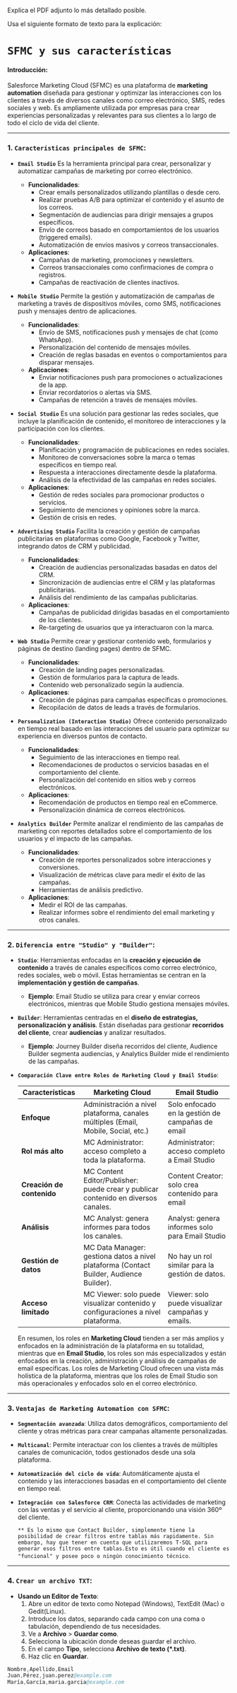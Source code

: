 Explica el PDF adjunto lo más detallado posible.

Usa el siguiente formato de texto para la explicación:

# **`SFMC y sus características`**

#### Introducción:

Salesforce Marketing Cloud (SFMC) es una plataforma de **marketing automation** diseñada para gestionar y optimizar las interacciones con los clientes a través de diversos canales como correo electrónico, SMS, redes sociales y web. Es ampliamente utilizada por empresas para crear experiencias personalizadas y relevantes para sus clientes a lo largo de todo el ciclo de vida del cliente.

---

### 1. **`Características principales de SFMC`**:

- **`Email Studio`**
  Es la herramienta principal para crear, personalizar y automatizar campañas de marketing por correo electrónico.

  - **Funcionalidades**:
    - Crear emails personalizados utilizando plantillas o desde cero.
    - Realizar pruebas A/B para optimizar el contenido y el asunto de los correos.
    - Segmentación de audiencias para dirigir mensajes a grupos específicos.
    - Envío de correos basado en comportamientos de los usuarios (triggered emails).
    - Automatización de envíos masivos y correos transaccionales.
  - **Aplicaciones**:
    - Campañas de marketing, promociones y newsletters.
    - Correos transaccionales como confirmaciones de compra o registros.
    - Campañas de reactivación de clientes inactivos.

- **`Mobile Studio`**
  Permite la gestión y automatización de campañas de marketing a través de dispositivos móviles, como SMS, notificaciones push y mensajes dentro de aplicaciones.

  - **Funcionalidades**:
    - Envío de SMS, notificaciones push y mensajes de chat (como WhatsApp).
    - Personalización del contenido de mensajes móviles.
    - Creación de reglas basadas en eventos o comportamientos para disparar mensajes.
  - **Aplicaciones**:
    - Enviar notificaciones push para promociones o actualizaciones de la app.
    - Enviar recordatorios o alertas vía SMS.
    - Campañas de retención a través de mensajes móviles.

- **`Social Studio`**
  Es una solución para gestionar las redes sociales, que incluye la planificación de contenido, el monitoreo de interacciones y la participación con los clientes.

  - **Funcionalidades**:
    - Planificación y programación de publicaciones en redes sociales.
    - Monitoreo de conversaciones sobre la marca o temas específicos en tiempo real.
    - Respuesta a interacciones directamente desde la plataforma.
    - Análisis de la efectividad de las campañas en redes sociales.
  - **Aplicaciones**:
    - Gestión de redes sociales para promocionar productos o servicios.
    - Seguimiento de menciones y opiniones sobre la marca.
    - Gestión de crisis en redes.

- **`Advertising Studio`**
  Facilita la creación y gestión de campañas publicitarias en plataformas como Google, Facebook y Twitter, integrando datos de CRM y publicidad.

  - **Funcionalidades**:
    - Creación de audiencias personalizadas basadas en datos del CRM.
    - Sincronización de audiencias entre el CRM y las plataformas publicitarias.
    - Análisis del rendimiento de las campañas publicitarias.
  - **Aplicaciones**:
    - Campañas de publicidad dirigidas basadas en el comportamiento de los clientes.
    - Re-targeting de usuarios que ya interactuaron con la marca.

- **`Web Studio`**
  Permite crear y gestionar contenido web, formularios y páginas de destino (landing pages) dentro de SFMC.

  - **Funcionalidades**:
    - Creación de landing pages personalizadas.
    - Gestión de formularios para la captura de leads.
    - Contenido web personalizado según la audiencia.
  - **Aplicaciones**:
    - Creación de páginas para campañas específicas o promociones.
    - Recopilación de datos de leads a través de formularios.

- **`Personalization (Interaction Studio)`**
  Ofrece contenido personalizado en tiempo real basado en las interacciones del usuario para optimizar su experiencia en diversos puntos de contacto.

  - **Funcionalidades**:
    - Seguimiento de las interacciones en tiempo real.
    - Recomendaciones de productos o servicios basadas en el comportamiento del cliente.
    - Personalización del contenido en sitios web y correos electrónicos.
  - **Aplicaciones**:
    - Recomendación de productos en tiempo real en eCommerce.
    - Personalización dinámica de correos electrónicos.

- **`Analytics Builder`**
  Permite analizar el rendimiento de las campañas de marketing con reportes detallados sobre el comportamiento de los usuarios y el impacto de las campañas.

  - **Funcionalidades**:
    - Creación de reportes personalizados sobre interacciones y conversiones.
    - Visualización de métricas clave para medir el éxito de las campañas.
    - Herramientas de análisis predictivo.
  - **Aplicaciones**:
    - Medir el ROI de las campañas.
    - Realizar informes sobre el rendimiento del email marketing y otros canales.

---

### 2. **`Diferencia entre "Studio" y "Builder"`**:

- **`Studio`**: Herramientas enfocadas en la **creación y ejecución de contenido** a través de canales específicos como correo electrónico, redes sociales, web o móvil. Estas herramientas se centran en la **implementación y gestión de campañas**.

  - **Ejemplo**: Email Studio se utiliza para crear y enviar correos electrónicos, mientras que Mobile Studio gestiona mensajes móviles.

- **`Builder`**: Herramientas centradas en el **diseño de estrategias, personalización y análisis**. Están diseñadas para gestionar **recorridos del cliente**, crear **audiencias** y analizar resultados.

  - **Ejemplo**: Journey Builder diseña recorridos del cliente, Audience Builder segmenta audiencias, y Analytics Builder mide el rendimiento de las campañas.

- **`Comparación Clave entre Roles de Marketing Cloud y Email Studio`**:

  | **Características**       | **Marketing Cloud**                                                                     | **Email Studio**                                 |
  | ------------------------- | --------------------------------------------------------------------------------------- | ------------------------------------------------ |
  | **Enfoque**               | Administración a nivel plataforma, canales múltiples (Email, Mobile, Social, etc.)      | Solo enfocado en la gestión de campañas de email |
  | **Rol más alto**          | MC Administrator: acceso completo a toda la plataforma.                                 | Administrator: acceso completo a Email Studio    |
  | **Creación de contenido** | MC Content Editor/Publisher: puede crear y publicar contenido en diversos canales.      | Content Creator: solo crea contenido para email  |
  | **Análisis**              | MC Analyst: genera informes para todos los canales.                                     | Analyst: genera informes solo para Email Studio  |
  | **Gestión de datos**      | MC Data Manager: gestiona datos a nivel plataforma (Contact Builder, Audience Builder). | No hay un rol similar para la gestión de datos.  |
  | **Acceso limitado**       | MC Viewer: solo puede visualizar contenido y configuraciones a nivel plataforma.        | Viewer: solo puede visualizar campañas y emails. |

  En resumen, los roles en **Marketing Cloud** tienden a ser más amplios y enfocados en la administración de la plataforma en su totalidad, mientras que en **Email Studio**, los roles son más especializados y están enfocados en la creación, administración y análisis de campañas de email específicas. Los roles de Marketing Cloud ofrecen una vista más holística de la plataforma, mientras que los roles de Email Studio son más operacionales y enfocados solo en el correo electrónico.

---

### 3. **`Ventajas de Marketing Automation con SFMC`**:

- **`Segmentación avanzada`**: Utiliza datos demográficos, comportamiento del cliente y otras métricas para crear campañas altamente personalizadas.
- **`Multicanal`**: Permite interactuar con los clientes a través de múltiples canales de comunicación, todos gestionados desde una sola plataforma.
- **`Automatización del ciclo de vida`**: Automáticamente ajusta el contenido y las interacciones basadas en el comportamiento del cliente en tiempo real.
- **`Integración con Salesforce CRM`**: Conecta las actividades de marketing con las ventas y el servicio al cliente, proporcionando una visión 360º del cliente.

  `** Es lo mismo que Contact Builder, simplemente tiene la posibilidad de crear filtros entre tablas más rapidamente. Sin embargo, hay que tener en cuenta que utilizaremos T-SQL para generar esos filtros entre tablas.Esto es útil cuando el cliente es "funcional" y posee poco o ningún conocimiento técnico`.

---

### 4. **`Crear un archivo TXT`**:

- **Usando un Editor de Texto**:
  1.  Abre un editor de texto como Notepad (Windows), TextEdit (Mac) o Gedit(Linux).
  2.  Introduce los datos, separando cada campo con una coma o tabulación, dependiendo de tus necesidades.
  3.  Ve a **Archivo** > **Guardar como**.
  4.  Selecciona la ubicación donde deseas guardar el archivo.
  5.  En el campo **Tipo**, selecciona **Archivo de texto (\*.txt)**.
  6.  Haz clic en **Guardar**.

```s
Nombre,Apellido,Email
Juan,Pérez,juan.perez@example.com
María,García,maria.garcia@example.com
```
